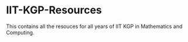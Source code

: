 # IIT-KGP-Resources
This contains all the resouces for all years of IIT KGP in Mathematics and Computing.
